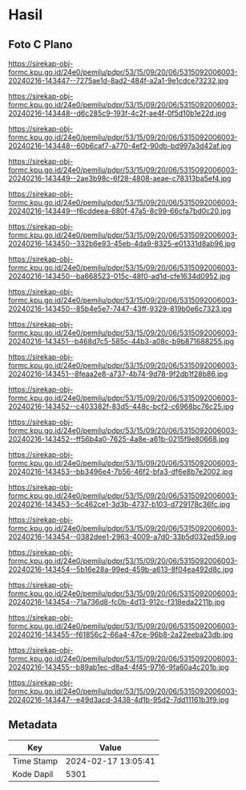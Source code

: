 # Hasil

## Foto C Plano

https://sirekap-obj-formc.kpu.go.id/24e0/pemilu/pdpr/53/15/09/20/06/5315092006003-20240216-143447--7275ae1d-8ad2-484f-a2a1-9e1cdce73232.jpg

https://sirekap-obj-formc.kpu.go.id/24e0/pemilu/pdpr/53/15/09/20/06/5315092006003-20240216-143448--d6c285c9-193f-4c2f-ae4f-0f5d10b1e22d.jpg

https://sirekap-obj-formc.kpu.go.id/24e0/pemilu/pdpr/53/15/09/20/06/5315092006003-20240216-143448--60b6caf7-a770-4ef2-90db-bd997a3d42af.jpg

https://sirekap-obj-formc.kpu.go.id/24e0/pemilu/pdpr/53/15/09/20/06/5315092006003-20240216-143449--2ae3b98c-6f28-4808-aeae-c78313ba5ef4.jpg

https://sirekap-obj-formc.kpu.go.id/24e0/pemilu/pdpr/53/15/09/20/06/5315092006003-20240216-143449--f6cddeea-680f-47a5-8c99-66cfa7bd0c20.jpg

https://sirekap-obj-formc.kpu.go.id/24e0/pemilu/pdpr/53/15/09/20/06/5315092006003-20240216-143450--332b6e93-45eb-4da9-8325-e01331d8ab96.jpg

https://sirekap-obj-formc.kpu.go.id/24e0/pemilu/pdpr/53/15/09/20/06/5315092006003-20240216-143450--ba668523-015c-48f0-ad1d-cfe1634d0952.jpg

https://sirekap-obj-formc.kpu.go.id/24e0/pemilu/pdpr/53/15/09/20/06/5315092006003-20240216-143450--85b4e5e7-7447-43ff-9329-819b0e6c7323.jpg

https://sirekap-obj-formc.kpu.go.id/24e0/pemilu/pdpr/53/15/09/20/06/5315092006003-20240216-143451--b468d7c5-585c-44b3-a08c-b9b871688255.jpg

https://sirekap-obj-formc.kpu.go.id/24e0/pemilu/pdpr/53/15/09/20/06/5315092006003-20240216-143451--8feaa2e8-a737-4b74-9d78-9f2db1f28b86.jpg

https://sirekap-obj-formc.kpu.go.id/24e0/pemilu/pdpr/53/15/09/20/06/5315092006003-20240216-143452--c403382f-83d5-448c-bcf2-c6968bc76c25.jpg

https://sirekap-obj-formc.kpu.go.id/24e0/pemilu/pdpr/53/15/09/20/06/5315092006003-20240216-143452--ff56b4a0-7625-4a8e-a61b-0215f9e80668.jpg

https://sirekap-obj-formc.kpu.go.id/24e0/pemilu/pdpr/53/15/09/20/06/5315092006003-20240216-143453--bb3496e4-7b56-46f2-bfa3-df6e8b7e2002.jpg

https://sirekap-obj-formc.kpu.go.id/24e0/pemilu/pdpr/53/15/09/20/06/5315092006003-20240216-143453--5c462ce1-3d3b-4737-b103-d729178c36fc.jpg

https://sirekap-obj-formc.kpu.go.id/24e0/pemilu/pdpr/53/15/09/20/06/5315092006003-20240216-143454--0382dee1-2963-4009-a7d0-33b5d032ed59.jpg

https://sirekap-obj-formc.kpu.go.id/24e0/pemilu/pdpr/53/15/09/20/06/5315092006003-20240216-143454--5b16e28a-99ed-459b-a613-8f04ea492d8c.jpg

https://sirekap-obj-formc.kpu.go.id/24e0/pemilu/pdpr/53/15/09/20/06/5315092006003-20240216-143454--71a736d8-fc0b-4d13-912c-f318eda2211b.jpg

https://sirekap-obj-formc.kpu.go.id/24e0/pemilu/pdpr/53/15/09/20/06/5315092006003-20240216-143455--f61856c2-66a4-47ce-96b8-2a22eeba23db.jpg

https://sirekap-obj-formc.kpu.go.id/24e0/pemilu/pdpr/53/15/09/20/06/5315092006003-20240216-143455--b89ab1ec-d8a4-4f45-9716-9fa60a4c201b.jpg

https://sirekap-obj-formc.kpu.go.id/24e0/pemilu/pdpr/53/15/09/20/06/5315092006003-20240216-143447--e49d3acd-3438-4d1b-95d2-7dd11161b3f9.jpg


## Metadata

| Key        | Value               |
| ---------- | ------------------- |
| Time Stamp | 2024-02-17 13:05:41 |
| Kode Dapil | 5301                |



